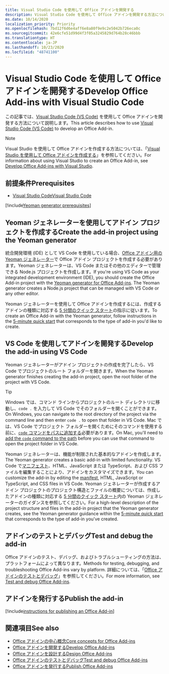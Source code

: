 ```yaml
---
title: Visual Studio Code を使用して Office アドインを開発する
description: Visual Studio Code を使用して Office アドインを開発する方法について説明します。
ms.date: 10/14/2020
localization_priority: Priority
ms.openlocfilehash: 7bd12f6d6e4aff6e8a80f9e9c2e5042b726eca0c
ms.sourcegitcommit: 42e6cfe51d99d4f3f05a3245829d764b28c46bbb
ms.translationtype: HT
ms.contentlocale: ja-JP
ms.lasthandoff: 10/23/2020
ms.locfileid: "48741100"
---
```

# <a name="develop-office-add-ins-with-visual-studio-code"></a><span data-ttu-id="d6d47-103">Visual Studio Code を使用して Office アドインを開発する</span><span class="sxs-lookup"><span data-stu-id="d6d47-103">Develop Office Add-ins with Visual Studio Code</span></span>

<span data-ttu-id="d6d47-104">この記事では、[Visual Studio Code (VS Code)](https://code.visualstudio.com) を使用して Office アドインを開発する方法について説明します。</span><span class="sxs-lookup"><span data-stu-id="d6d47-104">This article describes how to use [Visual Studio Code (VS Code)](https://code.visualstudio.com) to develop an Office Add-in.</span></span>

> [!NOTE]
> <span data-ttu-id="d6d47-105">Visual Studio を使用して Office アドインを作成する方法については、「[Visual Studio を使用して Office アドインを作成する](develop-add-ins-visual-studio.md)」を参照してください。</span><span class="sxs-lookup"><span data-stu-id="d6d47-105">For information about using Visual Studio to create an Office Add-in, see [Develop Office Add-ins with Visual Studio](develop-add-ins-visual-studio.md).</span></span>

## <a name="prerequisites"></a><span data-ttu-id="d6d47-106">前提条件</span><span class="sxs-lookup"><span data-stu-id="d6d47-106">Prerequisites</span></span>

- [<span data-ttu-id="d6d47-107">Visual Studio Code</span><span class="sxs-lookup"><span data-stu-id="d6d47-107">Visual Studio Code</span></span>](https://code.visualstudio.com/)

[!include[Yeoman generator prerequisites](../includes/quickstart-yo-prerequisites.md)]

## <a name="create-the-add-in-project-using-the-yeoman-generator"></a><span data-ttu-id="d6d47-108">Yeoman ジェネレーターを使用してアドイン プロジェクトを作成する</span><span class="sxs-lookup"><span data-stu-id="d6d47-108">Create the add-in project using the Yeoman generator</span></span>

<span data-ttu-id="d6d47-109">統合開発環境 (IDE) として VS Code を使用している場合、[Office アドイン用の Yeoman ジェネレーター](https://github.com/OfficeDev/generator-office)で Office アドイン プロジェクトを作成する必要があります。Yeoman ジェネレーターは、VS Code またはその他のエディターで管理できる Node.js プロジェクトを作成します。</span><span class="sxs-lookup"><span data-stu-id="d6d47-109">If you're using VS Code as your integrated development environment (IDE), you should create the Office Add-in project with the [Yeoman generator for Office Add-ins](https://github.com/OfficeDev/generator-office). The Yeoman generator creates a Node.js project that can be managed with VS Code or any other editor.</span></span> 

<span data-ttu-id="d6d47-110">Yeoman ジェネレーターを使用して Office アドインを作成するには、作成するアドインの種類に対応する [5 分間のクイック スタート](/office/dev/add-ins/)の指示に従います。</span><span class="sxs-lookup"><span data-stu-id="d6d47-110">To create an Office Add-in with the Yeoman generator, follow instructions in the [5-minute quick start](/office/dev/add-ins/) that corresponds to the type of add-in you'd like to create.</span></span>

## <a name="develop-the-add-in-using-vs-code"></a><span data-ttu-id="d6d47-111">VS Code を使用してアドインを開発する</span><span class="sxs-lookup"><span data-stu-id="d6d47-111">Develop the add-in using VS Code</span></span>

<span data-ttu-id="d6d47-112">Yeoman ジェネレーターがアドイン プロジェクトの作成を完了したら、VS Code でプロジェクトのルート フォルダーを開きます。</span><span class="sxs-lookup"><span data-stu-id="d6d47-112">When the Yeoman generator finishes creating the add-in project, open the root folder of the project with VS Code.</span></span> 

> [!TIP]
> <span data-ttu-id="d6d47-113">Windows では、コマンド ラインからプロジェクトのルート ディレクトリに移動し、`code .` を入力して VS Code でそのフォルダーを開くことができます。</span><span class="sxs-lookup"><span data-stu-id="d6d47-113">On Windows, you can navigate to the root directory of the project via the command line and then enter `code .` to open that folder in VS Code.</span></span> <span data-ttu-id="d6d47-114">Mac では、VS Code でプロジェクト フォルダーを開くためにそのコマンドを使用する前に、[`code` コマンドをパスに追加する](https://code.visualstudio.com/docs/setup/mac#_launching-from-the-command-line)必要があります。</span><span class="sxs-lookup"><span data-stu-id="d6d47-114">On Mac, you'll need to [add the `code` command to the path](https://code.visualstudio.com/docs/setup/mac#_launching-from-the-command-line) before you can use that command to open the project folder in VS Code.</span></span>

<span data-ttu-id="d6d47-115">Yeoman ジェネレーターは、機能が制限された基本的なアドインを作成します。</span><span class="sxs-lookup"><span data-stu-id="d6d47-115">The Yeoman generator creates a basic add-in with limited functionality.</span></span> <span data-ttu-id="d6d47-116">VS Code で[マニフェスト](add-in-manifests.md)、HTML、JavaScript または TypeScript、および CSS ファイルを編集することにより、アドインをカスタマイズできます。</span><span class="sxs-lookup"><span data-stu-id="d6d47-116">You can customize the add-in by editing the [manifest](add-in-manifests.md), HTML, JavaScript or TypeScript, and CSS files in VS Code.</span></span> <span data-ttu-id="d6d47-117">Yeoman ジェネレーターが作成するアドイン プロジェクトのプロジェクト構造とファイルの概要については、作成したアドインの種類に対応する [5 分間のクイック スタート](/office/dev/add-ins/)内の Yeoman ジェネレーターのガイダンスを参照してください。</span><span class="sxs-lookup"><span data-stu-id="d6d47-117">For a high-level description of the project structure and files in the add-in project that the Yeoman generator creates, see the Yeoman generator guidance within the [5-minute quick start](/office/dev/add-ins/) that corresponds to the type of add-in you've created.</span></span>

## <a name="test-and-debug-the-add-in"></a><span data-ttu-id="d6d47-118">アドインのテストとデバッグ</span><span class="sxs-lookup"><span data-stu-id="d6d47-118">Test and debug the add-in</span></span>

<span data-ttu-id="d6d47-119">Office アドインのテスト、デバッグ、およびトラブルシューティングの方法は、プラットフォームによって異なります。</span><span class="sxs-lookup"><span data-stu-id="d6d47-119">Methods for testing, debugging, and troubleshooting Office Add-ins vary by platform.</span></span> <span data-ttu-id="d6d47-120">詳細については、「[Office アドインのテストとデバッグ](../testing/test-debug-office-add-ins.md)」を参照してください。</span><span class="sxs-lookup"><span data-stu-id="d6d47-120">For more information, see [Test and debug Office Add-ins](../testing/test-debug-office-add-ins.md).</span></span>

## <a name="publish-the-add-in"></a><span data-ttu-id="d6d47-121">アドインを発行する</span><span class="sxs-lookup"><span data-stu-id="d6d47-121">Publish the add-in</span></span>

[!include[instructions for publishing an Office Add-in](../includes/publish-add-in.md)]

## <a name="see-also"></a><span data-ttu-id="d6d47-122">関連項目</span><span class="sxs-lookup"><span data-stu-id="d6d47-122">See also</span></span>

- [<span data-ttu-id="d6d47-123">Office アドインの中心概念</span><span class="sxs-lookup"><span data-stu-id="d6d47-123">Core concepts for Office Add-ins</span></span>](../overview/core-concepts-office-add-ins.md)
- [<span data-ttu-id="d6d47-124">Office アドインを開発する</span><span class="sxs-lookup"><span data-stu-id="d6d47-124">Develop Office Add-ins</span></span>](../develop/develop-overview.md)
- [<span data-ttu-id="d6d47-125">Office アドインを設計する</span><span class="sxs-lookup"><span data-stu-id="d6d47-125">Design Office Add-ins</span></span>](../design/add-in-design.md)
- [<span data-ttu-id="d6d47-126">Office アドインのテストとデバッグ</span><span class="sxs-lookup"><span data-stu-id="d6d47-126">Test and debug Office Add-ins</span></span>](../testing/test-debug-office-add-ins.md)
- [<span data-ttu-id="d6d47-127">Office アドインを発行する</span><span class="sxs-lookup"><span data-stu-id="d6d47-127">Publish Office Add-ins</span></span>](../publish/publish.md)
